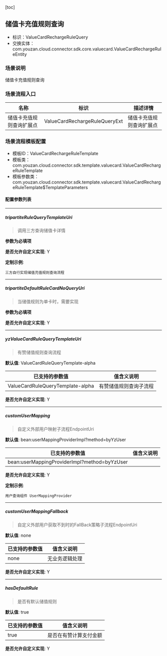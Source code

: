 [toc]

## 储值卡充值规则查询
- 标识：ValueCardRechargeRuleQuery
- 交换实体：com.youzan.cloud.connector.sdk.core.valuecard.ValueCardRechargeRuleEntity
### 场景说明
储值卡充值规则查询
### 场景流程入口

名称 | 标识 | 描述详情
---|---|---
储值卡充值规则查询扩展点 | ValueCardRechargeRuleQueryExt | 储值卡充值规则查询扩展点

### 场景流程模板配置
- 模板ID：ValueCardRechargeRuleTemplate
- 模板类：com.youzan.cloud.connector.sdk.template.valuecard.ValueCardRechargeRuleTemplate
- 模板参数类：com.youzan.cloud.connector.sdk.template.valuecard.ValueCardRechargeRuleTemplate$TemplateParameters

#### 配置参数列表

---
##### tripartiteRuleQueryTemplateUri
> 调用三方查询储值卡详情

**参数为必填项**


**是否允许自定义实现**: Y


**定制示例**:
```
三方自行实现储值充值规则查询流程
```
---
##### tripartiteDefaultRuleCardNoQueryUri
> 当储值规则为单卡时，需要实现

**参数为必填项**


**是否允许自定义实现**: Y

---
##### yzValueCardRuleQueryTemplateUri
> 有赞储值规则查询流程

**默认值**: ValueCardRuleQueryTemplate-alpha

已支持的参数值 | 值含义说明
---|---
ValueCardRuleQueryTemplate-alpha | 有赞储值规则查询子流程

**是否允许自定义实现**: Y

---
##### customUserMapping
> 自定义外部用户映射子流程EndpointUri

**默认值**: bean:userMappingProviderImpl?method=byYzUser

已支持的参数值 | 值含义说明
---|---
bean:userMappingProviderImpl?method=byYzUser | 

**是否允许自定义实现**: Y


**定制示例**:
```
用户查询组件 UserMappingProvider
```
---
##### customUserMappingFallback
> 自定义外部用户获取不到时的FallBack策略子流程EndpointUri

**默认值**: none

已支持的参数值 | 值含义说明
---|---
none | 无业务逻辑处理

**是否允许自定义实现**: Y

---
##### hasDefaultRule
> 是否有默认储值规则

**默认值**: true

已支持的参数值 | 值含义说明
---|---
true | 是否在有赞计算支付金额

**是否允许自定义实现**: Y


